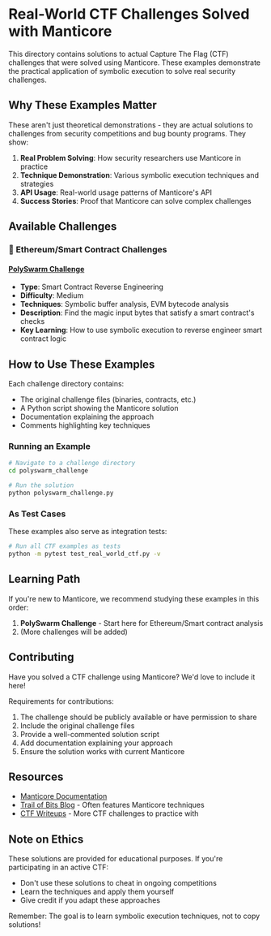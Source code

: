# Real-World CTF Challenges Solved with Manticore

This directory contains solutions to actual Capture The Flag (CTF) challenges that were solved using Manticore. These examples demonstrate the practical application of symbolic execution to solve real security challenges.

## Why These Examples Matter

These aren't just theoretical demonstrations - they are actual solutions to challenges from security competitions and bug bounty programs. They show:

1. **Real Problem Solving**: How security researchers use Manticore in practice
2. **Technique Demonstration**: Various symbolic execution techniques and strategies
3. **API Usage**: Real-world usage patterns of Manticore's API
4. **Success Stories**: Proof that Manticore can solve complex challenges

## Available Challenges

### 🔷 Ethereum/Smart Contract Challenges

#### [PolySwarm Challenge](./polyswarm_challenge/)
- **Type**: Smart Contract Reverse Engineering
- **Difficulty**: Medium
- **Techniques**: Symbolic buffer analysis, EVM bytecode analysis
- **Description**: Find the magic input bytes that satisfy a smart contract's checks
- **Key Learning**: How to use symbolic execution to reverse engineer smart contract logic

## How to Use These Examples

Each challenge directory contains:
- The original challenge files (binaries, contracts, etc.)
- A Python script showing the Manticore solution
- Documentation explaining the approach
- Comments highlighting key techniques

### Running an Example

```bash
# Navigate to a challenge directory
cd polyswarm_challenge

# Run the solution
python polyswarm_challenge.py
```

### As Test Cases

These examples also serve as integration tests:

```bash
# Run all CTF examples as tests
python -m pytest test_real_world_ctf.py -v
```

## Learning Path

If you're new to Manticore, we recommend studying these examples in this order:

1. **PolySwarm Challenge** - Start here for Ethereum/Smart contract analysis
2. (More challenges will be added)

## Contributing

Have you solved a CTF challenge using Manticore? We'd love to include it here! 

Requirements for contributions:
1. The challenge should be publicly available or have permission to share
2. Include the original challenge files
3. Provide a well-commented solution script
4. Add documentation explaining your approach
5. Ensure the solution works with current Manticore

## Resources

- [Manticore Documentation](https://github.com/trailofbits/manticore)
- [Trail of Bits Blog](https://blog.trailofbits.com/) - Often features Manticore techniques
- [CTF Writeups](https://github.com/ctfs) - More CTF challenges to practice with

## Note on Ethics

These solutions are provided for educational purposes. If you're participating in an active CTF:
- Don't use these solutions to cheat in ongoing competitions
- Learn the techniques and apply them yourself
- Give credit if you adapt these approaches

Remember: The goal is to learn symbolic execution techniques, not to copy solutions!